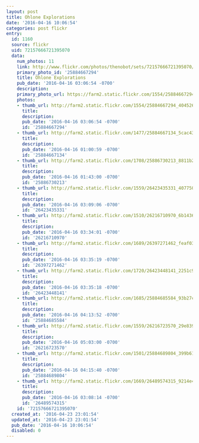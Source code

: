 ```yaml
---
layout: post
title: Ohlone Explorations
date: '2016-04-16 10:06:54'
categories: post flickr
entry:
  id: 1160
  source: flickr
  uid: 72157666721395070
  data:
    num_photos: 11
    link: http://www.flickr.com/photos/thenobot/sets/72157666721395070/
    primary_photo_id: '25884667294'
    title: Ohlone Explorations
    pub_date: '2016-04-16 03:06:54 -0700'
    description: 
    primary_photo_url: https://farm2.static.flickr.com/1554/25884667294_404526dd63_m.jpg
    photos:
    - thumb_url: http://farm2.static.flickr.com/1554/25884667294_404526dd63_s.jpg
      title: 
      description: 
      pub_date: '2016-04-16 03:06:54 -0700'
      id: '25884667294'
    - thumb_url: http://farm2.static.flickr.com/1477/25884667134_5cac4332e2_s.jpg
      title: 
      description: 
      pub_date: '2016-04-16 01:00:59 -0700'
      id: '25884667134'
    - thumb_url: http://farm2.static.flickr.com/1708/25886730213_8811b2f0a3_s.jpg
      title: 
      description: 
      pub_date: '2016-04-16 01:43:00 -0700'
      id: '25886730213'
    - thumb_url: http://farm2.static.flickr.com/1559/26423435331_4077507be4_s.jpg
      title: 
      description: 
      pub_date: '2016-04-16 03:09:06 -0700'
      id: '26423435331'
    - thumb_url: http://farm2.static.flickr.com/1510/26216710970_6b1436881c_s.jpg
      title: 
      description: 
      pub_date: '2016-04-16 03:34:01 -0700'
      id: '26216710970'
    - thumb_url: http://farm2.static.flickr.com/1689/26397271462_feaf03abc4_s.jpg
      title: 
      description: 
      pub_date: '2016-04-16 03:35:19 -0700'
      id: '26397271462'
    - thumb_url: http://farm2.static.flickr.com/1720/26423448141_2251c9cba3_s.jpg
      title: 
      description: 
      pub_date: '2016-04-16 03:35:18 -0700'
      id: '26423448141'
    - thumb_url: http://farm2.static.flickr.com/1685/25884685584_93b27c209f_s.jpg
      title: 
      description: 
      pub_date: '2016-04-16 04:13:52 -0700'
      id: '25884685584'
    - thumb_url: http://farm2.static.flickr.com/1559/26216723570_29e839c2eb_s.jpg
      title: 
      description: 
      pub_date: '2016-04-16 05:03:00 -0700'
      id: '26216723570'
    - thumb_url: http://farm2.static.flickr.com/1501/25884689804_399b610fba_s.jpg
      title: 
      description: 
      pub_date: '2016-04-16 04:15:40 -0700'
      id: '25884689804'
    - thumb_url: http://farm2.static.flickr.com/1669/26489574315_9214e4ae84_s.jpg
      title: 
      description: 
      pub_date: '2016-04-16 03:08:14 -0700'
      id: '26489574315'
    id: '72157666721395070'
  created_at: '2016-04-23 23:01:54'
  updated_at: '2016-04-23 23:01:54'
  pub_date: '2016-04-16 10:06:54'
  disabled: 0
---
```

